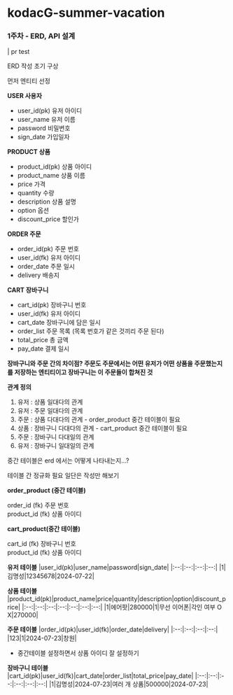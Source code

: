 # kodacG-summer-vacation

### 1주차 - ERD, API 설계
| pr test

ERD 작성 초기 구상

먼저 엔티티 선정

 **USER 사용자**
- user_id(pk) 유저 아이디
- user_name   유저 이름
- password    비밀번호
- sign_date   가입일자
  
**PRODUCT 상품**
- product_id(pk) 상품 아이디
- product_name 상품 이름 
- price            가격
- quantity         수량
- description      상품 설명
- option           옵션
- discount_price   할인가

  
 **ORDER 주문**
- order_id(pk)     주문 번호
- user_id(fk)       유저 아이디
- order_date        주문 일시
- delivery         배송지
  
 **CART 장바구니**
- cart_id(pk)    장바구니 번호
- user_id(fk)     유저 아이디
- cart_date       장바구니에 담은 일시
- order_list      주문 목록 (목록 번호가 같은 것끼리 주문 된다)
- total_price     총 금액
- pay_date        결제 일시

**장바구니와 주문 간의 차이점? 주문도 주문에서는 어떤 유저가 어떤 상품을 주문했는지를 저장하는 엔티티이고 장바구니는 이 주문들이 합쳐진 것**

**관계 정의** 

1. 유저 : 상품     일대다의 관계 
2. 유저 : 주문     일대다의 관계
3. 주문 : 상품     다대다의 관계 - order_product 중간 테이블이 필요
4. 상품 : 장바구니 다대다의 관계 - cart_product 중간 테이블이 필요
5. 주문 : 장바구니 다대일의 관계 
6. 유저 : 장바구니 일대일의 관계

중간 테이블은 erd 에서는 어떻게 나타내는지...?

테이블 간 정규화 필요 일단은 작성만 해보기 

**order_product (중간 테이블)**   

order_id (fk) 주문 번호   
product_id (fk) 상품 아이디
  

**cart_product(중간 테이블)**   

cart_id (fk) 장바구니 번호   
product_id (fk) 상품 아이디   

**유저 테이블**
|user_id(pk)|user_name|password|sign_date|
|:--:|:--:|:--:|:--:|
|1|김명성|12345678|2024-07-22|

**상품 테이블**
|product_id(pk)|product_name|price|quantity|description|option|discount_price|
|:--:|:--:|:--:|:--:|:--:|:--:|:--:|
|1|에어팟|280000|1|무선 이어폰|각인 여부 O X|270000|

**주문 테이블**
|order_id(pk)|user_id(fk)|order_date|delivery|
|:--:|:--:|:--:|:--:|
|123|1|2024-07-23|창원|

- 중간테이블 설정하면서 상품 아이디 잘 설정하기

**장바구니 테이블**
|cart_id(pk)|user_id(fk)|cart_date|order_list|total_price|pay_date|
|:--:|:--:|:--:|:--:|:--:|:--:|
|1|김명성|2024-07-23|여러 개 상품|500000|2024-07-23|



  
  
